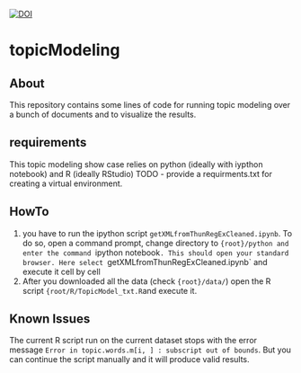 [![DOI](https://zenodo.org/badge/42352047.svg)](https://zenodo.org/badge/latestdoi/42352047)

# topicModeling
## About
This repository contains some lines of code for running topic modeling over a bunch of documents and to visualize the results.

## requirements
This topic modeling show case relies on python (ideally with iypthon notebook) and R (ideally RStudio)
TODO - provide a requirments.txt for creating a virtual environment.

## HowTo
1. you have to run the ipython script `getXMLfromThunRegExCleaned.ipynb`. To do so, open a command prompt, change directory to `{root}/python and enter the command `ipython notebook`. This should open your standard browser. Here select `getXMLfromThunRegExCleaned.ipynb` and execute it cell by cell
2. After you downloaded all the data (check `{root}/data/`) open the R script `{root/R/TopicModel_txt.R`and execute it.

## Known Issues
The current R script run on the current dataset stops with the error message `Error in topic.words.m[i, ] : subscript out of bounds`. But  you can continue the script manually and it will produce valid results. 

